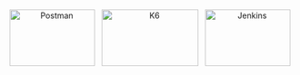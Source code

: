 <p align="center">
<img src="https://miro.medium.com/max/512/1*fVBL9mtLJmHIH6YpU7WvHQ.png" alt="Postman" height="100" width="150" style="vertical-align:top; margin:4px"><!-- Postman -->
<img src="https://upload.wikimedia.org/wikipedia/commons/thumb/e/ef/K6-logo.svg/1200px-K6-logo.svg.png" alt="K6" height="100" width="170" style="vertical-align:top; margin:4px"> <!-- K6 -->
<img src="https://p7.hiclipart.com/preview/811/817/139/jenkins-continuous-integration-build-automation-continuous-delivery-software-build-integration-thumbnail.jpg" alt="Jenkins" height="100" width="150" style="vertical-align:top; margin:4px"> <!-- Jenkins -->
